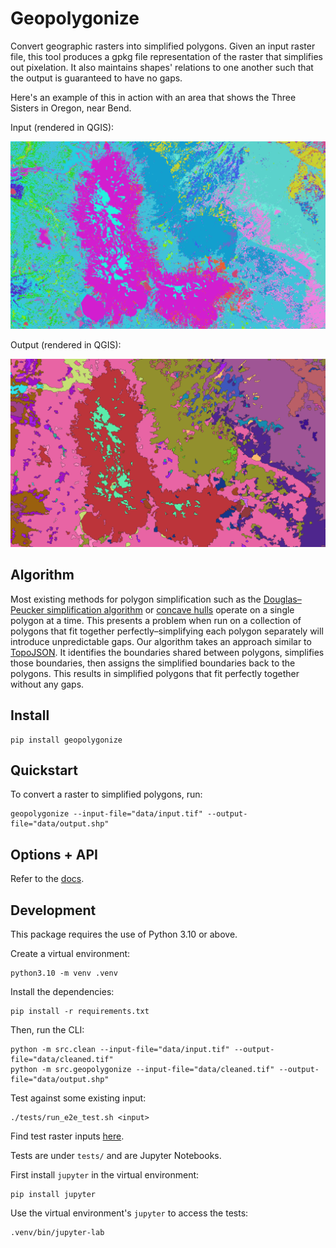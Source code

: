 # Geopolygonize

Convert geographic rasters into simplified polygons. Given an input raster file, this tool produces a gpkg file representation of the raster that simplifies out pixelation. It also maintains shapes' relations to one another such that the output is guaranteed to have no gaps.

Here's an example of this in action with an area that shows the Three Sisters in Oregon, near Bend.

Input (rendered in QGIS):

<img src="./images/three_sisters_input.png" width="1000" />

Output (rendered in QGIS):

<img src="./images/three_sisters_output.png" width="1000" />

## Algorithm

Most existing methods for polygon simplification such as the [Douglas–Peucker simplification algorithm](https://en.wikipedia.org/wiki/Ramer%E2%80%93Douglas%E2%80%93Peucker_algorithm) or [concave hulls](http://lin-ear-th-inking.blogspot.com/2022/04/outer-and-inner-concave-polygon-hulls.html) operate on a single polygon at a time. This presents a problem when run on a collection of polygons that fit together perfectly–simplifying each polygon separately will introduce unpredictable gaps. Our algorithm takes an approach similar to [TopoJSON](https://github.com/topojson/topojson). It identifies the boundaries shared between polygons, simplifies those boundaries, then assigns the simplified boundaries back to the polygons. This results in simplified polygons that fit perfectly together without any gaps.

## Install

```
pip install geopolygonize
```

## Quickstart

To convert a raster to simplified polygons, run:

```
geopolygonize --input-file="data/input.tif" --output-file="data/output.shp"
```

## Options + API

Refer to the [docs](https://rainflame.github.io/geopolygonize).

## Development

This package requires the use of Python 3.10 or above.

Create a virtual environment:
```
python3.10 -m venv .venv
```

Install the dependencies:

```
pip install -r requirements.txt
```

Then, run the CLI:

```
python -m src.clean --input-file="data/input.tif" --output-file="data/cleaned.tif"
python -m src.geopolygonize --input-file="data/cleaned.tif" --output-file="data/output.shp"
```

Test against some existing input:

```
./tests/run_e2e_test.sh <input>
```

Find test raster inputs [here](https://drive.google.com/drive/folders/1KiEPwjg9zhowBJEODQTJJ44VPrPkXC3_?usp=drive_link).

Tests are under `tests/` and are Jupyter Notebooks.

First install `jupyter` in the virtual environment:
```
pip install jupyter
``` 

Use the virtual environment's `jupyter` to access the tests:
```
.venv/bin/jupyter-lab
```
